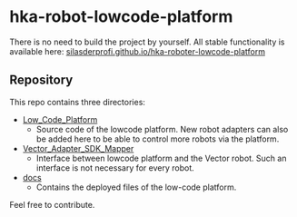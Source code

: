 # hka-robot-lowcode-platform

There is no need to build the project by yourself. All stable functionality is available here:
[silasderprofi.github.io/hka-roboter-lowcode-platform](https://silasderprofi.github.io/hka-roboter-lowcode-platform/)


## Repository
This repo contains three directories:

* [Low_Code_Platform](/Low_Code_Platform)
  - Source code of the lowcode platform. New robot adapters can also be added here to be able to control more robots via the platform.
* [Vector_Adapter_SDK_Mapper](/Vector_Adapter_SDK_Mapper)
  - Interface between lowcode platform and the Vector robot. Such an interface is not necessary for every robot.
* [docs](/docs)
  - Contains the deployed files of the low-code platform.



Feel free to contribute.
